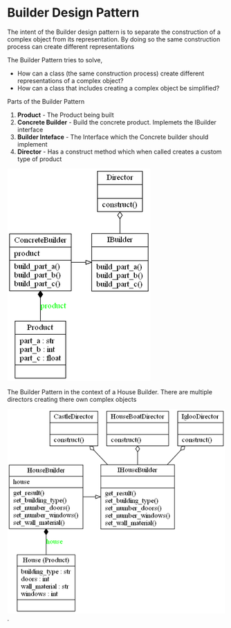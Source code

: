 # Builder Design Pattern

The intent of the Builder design pattern is to separate the construction of a complex object from its representation. By doing so the same construction process can create different representations

The Builder Pattern tries to solve,
- How can a class (the same construction process) create different
representations of a complex object?
- How can a class that includes creating a complex object be simplified?

Parts of the Builder Pattern
1. **Product** - The Product being built
2. **Concrete Builder** - Build the concrete product. Implemets the IBuilder interface
3. **Builder Inteface** - The Interface which the Concrete builder should implement
4. **Director** - Has a construct method which when called creates a custom type of product

![Builder Pattern Overiew](builder.png)

The Builder Pattern in the context of a House Builder. There are multiple directors creating there own complex objects

![Builder Pattern in Context](house_builder.png). 
